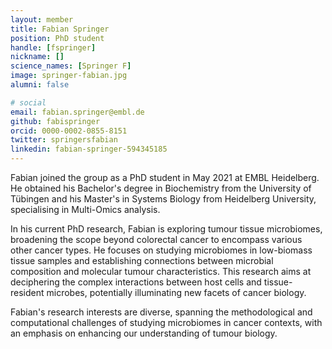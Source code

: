 ```yaml
---
layout: member
title: Fabian Springer
position: PhD student
handle: [fspringer]
nickname: []
science_names: [Springer F]
image: springer-fabian.jpg
alumni: false

# social
email: fabian.springer@embl.de
github: fabispringer
orcid: 0000-0002-0855-8151
twitter: springersfabian
linkedin: fabian-springer-594345185
---
```

Fabian joined the group as a PhD student in May 2021 at EMBL Heidelberg. He obtained his Bachelor's degree in Biochemistry from the University of Tübingen and his Master's in Systems Biology from Heidelberg University, specialising in Multi-Omics analysis.

In his current PhD research, Fabian is exploring tumour tissue microbiomes, broadening the scope beyond colorectal cancer to encompass various other cancer types. He focuses on studying microbiomes in low-biomass tissue samples and establishing connections between microbial composition and molecular tumour characteristics. This research aims at deciphering the complex interactions between host cells and tissue-resident microbes, potentially illuminating new facets of cancer biology.

Fabian's research interests are diverse, spanning the methodological and computational challenges of studying microbiomes in cancer contexts, with an emphasis on enhancing our understanding of tumour biology.
